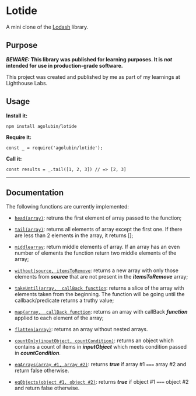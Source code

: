 # Lotide

A mini clone of the [Lodash](https://lodash.com) library.

## Purpose

**_BEWARE:_ This library was published for learning purposes. It is _not_ intended for use in production-grade software.**

This project was created and published by me as part of my learnings at Lighthouse Labs. 

## Usage

**Install it:**

`npm install agolubin/lotide`

**Require it:**

`const _ = require('agolubin/lotide');`

**Call it:**

`const results = _.tail([1, 2, 3]) // => [2, 3]`

---

## Documentation

The following functions are currently implemented:

* [`head(array)`](https://github.com/Forzafonz/lotide/blob/master/head.js): retruns the first element of array passed to the function;

* [`tail(array)`](https://github.com/Forzafonz/lotide/blob/master/tail.js): returns all elements of array except the first one. If there are less than 2 elements in the array, it returns [];

* [`middlearray`](https://github.com/Forzafonz/lotide/blob/master/middle.js): return middle elements of array. If an array has an even number of elements the function return two middle elements of the array;

* [`without(source, itemsToRemove`](https://github.com/Forzafonz/lotide/blob/master/without.js): returns a new array with only those elements from ***source*** that are not present in the ***itemsToRemove*** array;

* [`takeUntil(array,  callBack function`](https://github.com/Forzafonz/lotide/blob/master/takeUntil.js): returns a slice of the array with elements taken from the beginning. The function will be going until the callback/predicate returns a truthy value;

* [`map(array,  callBack function`](https://github.com/Forzafonz/lotide/blob/master/map.js): returns an array with callBack ***function*** applied to each element of the array;

* [`flatten(array)`](https://github.com/Forzafonz/lotide/blob/master/countOnly.js): returns an array without nested arrays.

* [`countOnly(inputObject, countCondition)`](https://github.com/Forzafonz/lotide/blob/master/countOnly.js): returns an object which contains a count of items in ***inputObject*** which meets condition passed in ***countCondition***.

* [`eqArrays(array #1, array #2)`](https://github.com/Forzafonz/lotide/blob/master/eqArrays.js): returns ***true*** if array #1 `===` array #2 and return false otherwise.

* [`eqObjects(object #1, object #2)`](https://github.com/Forzafonz/lotide/blob/master/eqObjects.js): returns ***true*** if object #1 `===` object #2 and return false otherwise.

